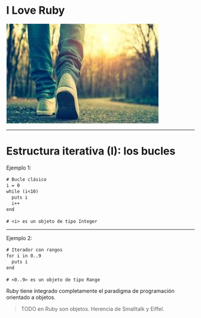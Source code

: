 
# I Love Ruby

![](./images/caminar.png)

---

# Estructura iterativa (I): los bucles

Ejemplo 1:
```
# Bucle clásico
i = 0
while (i<10)
  puts i
  i++
end

# <i> es un objeto de tipo Integer
```

---

Ejemplo 2:

```
# Iterador con rangos
for i in 0..9
  puts i
end

# <0..9> es un objeto de tipo Range
```

Ruby tiene integrado completamente el paradigma de programación orientado a objetos.

> TODO en Ruby son objetos. Herencia de Smalltalk y Eiffel.
